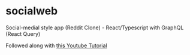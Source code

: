 # socialweb
Social-medial style app (Reddit Clone) - React/Typescript with GraphQL (React Query)

Followed along with [this Youtube Tutorial](https://www.youtube.com/watch?v=_sSTzz13tVY)